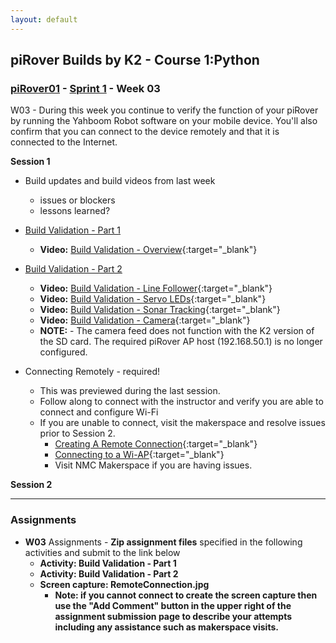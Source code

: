 ```yaml
---
layout: default
---
```

## piRover Builds by K2 - Course 1:Python

### [piRover01](../../) - [Sprint 1](../) - Week 03

W03 - During this week you continue to verify the function of your piRover by running the Yahboom Robot software on your mobile device. You'll also confirm that you can connect to the device remotely and that it is connected to the Internet.

**Session 1**

- Build updates and build videos from last week
  - issues or blockers
  - lessons learned?

- [Build Validation - Part 1](../../lessons/13/BuildValidationPart1.docx)

  - **Video:** [Build Validation - Overview](https://youtu.be/RanVP2aGpzg){:target="_blank"}

- [Build Validation - Part 2](../../lessons/13/BuildValidationPart2.docx)
  - **Video:** [Build Validation - Line Follower](https://youtu.be/k2n6r7ibBpA){:target="_blank"}
  - **Video:** [Build Validation - Servo LEDs](https://youtu.be/Qzsm5Gdbr1w){:target="_blank"}
  - **Video:** [Build Validation - Sonar Tracking](https://youtu.be/oyVOCAg20fM){:target="_blank"}
  - **Video:** [Build Validation - Camera](https://youtu.be/4QIFle79sMI){:target="_blank"}
  - **NOTE:** - The camera feed does not function with the K2 version of the SD card. The required piRover AP host (192.168.50.1) is no longer configured.


- Connecting Remotely - required!
  - This was previewed during the last session. 
  - Follow along to connect with the instructor and verify you are able to connect and configure Wi-Fi
  - If you are unable to connect, visit the makerspace and resolve issues prior to Session 2.
    - [Creating A Remote Connection](https://k2controls.github.io/RAMcommon/remote_desktop/CreatingARemoteConnection.pdf){:target="_blank"}
    - [Connecting to a Wi-AP](https://k2controls.github.io/RAMcommon/wifi/){:target="_blank"}
    - Visit NMC Makerspace if you are having issues. 


**Session 2**

<!-- - Connecting status
  - Are you able to control the piRover with your smartphone to complete Build Validation - Part 1?
  - Are you able to connect to the remote desktop using VNC?
    - 7 of 12 submitted "I can connect!"

  - Were you able to complete initial configuration including changing your password and accessing Wi-Fi
    - Not a problem if you are having issues but our goal is to have everyone connected by Session 2. See assignment requirements for this week.
  
- Startup, Control, Connect, and Configure
  - Startup - Smartphone app testing
  - [Build Validation - Part 1](../../lessons/13/BuildValidationPart1.docx)
  - [Creating A Remote Connection](https://k2controls.github.io/RAMcommon/remote_desktop/CreatingARemoteConnection.pdf){:target="_blank"}

- Create a screen capture of your remote desktop connection
  - The instructor will demonstrate
  - See the Tools section on Moodle for tutorials on creating a screen capture
  - Paste the image into the Paint application or similar and name the file "RemoteConnection.jpg"
  - Submit to "I can connect!"

- [Build Validation - Part 2](../../lessons/13/BuildValidationPart2.docx)
  - **Video:** [Build Validation - Line Follower](https://youtu.be/k2n6r7ibBpA){:target="_blank"}
  - **Video:** [Build Validation - Servo LEDs](https://youtu.be/Qzsm5Gdbr1w){:target="_blank"}
  - **Video:** [Build Validation - Sonar Tracking](https://youtu.be/oyVOCAg20fM){:target="_blank"}
  - **Video:** [Build Validation - Camera    ](https://youtu.be/4QIFle79sMI){:target="_blank"}
  - **NOTE:** - The camera feed does not function with the K2 version of the SD card. The required piRover AP host (192.168.50.1) is no longer configured. -->


---

### Assignments
- **W03** Assignments - **Zip assignment files** specified in the following activities and submit to the link below
    - **Activity: Build Validation - Part 1**
    - **Activity: Build Validation - Part 2**
    - **Screen capture: RemoteConnection.jpg**
      - **Note: if you cannot connect to create the screen capture then use the "Add Comment" button in the upper right of the assignment submission page to describe your attempts including any assistance such as makerspace visits.**

